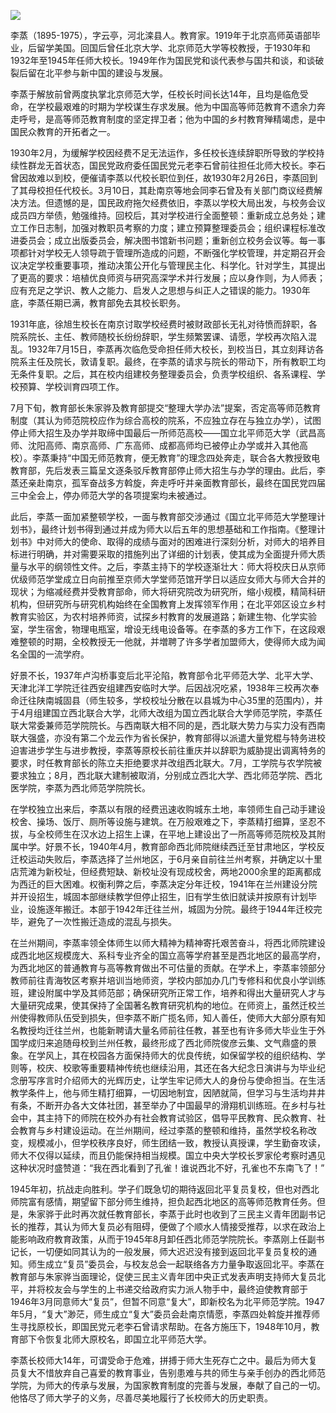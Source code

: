 ![](https://s2.loli.net/2022/08/31/pQt7GFxPwAH14Mc.png)

李蒸（1895-1975），字云亭，河北滦县人。教育家。1919年于北京高师英语部毕业，后留学美国。回国后曾任北京大学、北京师范大学等校教授，于1930年和1932年至1945年任师大校长。1949年作为国民党和谈代表参与国共和谈，和谈破裂后留在北平参与新中国的建设与发展。

李蒸于解放前曾两度执掌北京师范大学，任校长时间长达14年，且均是临危受命，在学校最艰难的时期为学校谋生存求发展。他为中国高等师范教育不遗余力奔走呼号，是高等师范教育制度的坚定捍卫者；他为中国的乡村教育殚精竭虑，是中国民众教育的开拓者之一。

1930年2月，为缓解学校因经费不足无法运作，多任校长连续辞职所导致的学校持续性群龙无首状态，国民党政府委任国民党元老李石曾前往担任北师大校长。李石曾因故难以到校，便催请李蒸以代校长职位到任，故1930年2月26日，李蒸回到了其母校担任代校长。3月10日，其赴南京等地会同李石曾及有关部门商议经费解决方法。但遗憾的是，国民政府拖欠经费依旧，李蒸以学校大局出发，与校务会议成员四方举债，勉强维持。回校后，其对学校进行全面整顿：重新成立总务处；建立工作日志制，加强对教职员考察的力度；建立预算整理委员会；组织课程标准改进委员会；成立出版委员会，解决图书馆新书问题；重新创立校务会议等。每一事项都针对学校无人领导疏于管理所造成的问题，不断强化学校管理，并定期召开会议决定学校重要事项，推动决策公开化与管理民主化、科学化。针对学生，其提出了更高的要求：培植优良师资与研究高深学术并行发展；应以身作则，为人师表；应有充足之学识、教人之能力、启发人之思想与纠正人之错误的能力。1930年底，李蒸任期已满，教育部免去其校长职务。

1931年底，徐旭生校长在南京讨取学校经费时被财政部长无礼对待愤而辞职，各院系院长、主任、教师随校长纷纷辞职，学生频繁罢课、请愿，学校再次陷入混乱。1932年7月15日，李蒸再次临危受命担任师大校长，到校当日，其立刻拜访各院系主任及院长，敦请复职。最终，在李蒸的请求与院长的带动下，所有教职工均无条件复职。之后，其在校内组建校务整理委员会，负责学校组织、各系课程、学校预算、学校训育四项工作。

7月下旬，教育部长朱家骅及教育部提交“整理大学办法”提案，否定高等师范教育制度（其认为师范院校应作为综合高校的院系，不应独立存在与独立办学），试图停止师大招生及办学并取缔中国最后一所师范高校——国立北平师范大学（武昌高师、沈阳高师、南京高师、广东高师、成都高师均已被停止办学或并入其他高校）。李蒸秉持“中国无师范教育，便无教育”的理念四处奔走，联合各大教授致电教育部，先后发表三篇呈文逐条驳斥教育部停止师大招生与办学的理由。此后，李蒸还亲赴南京，孤军奋战多方斡旋，奔走呼吁并亲面教育部长，最终在国民党四届三中全会上，停办师范大学的各项提案均未被通过。

此后，李蒸一面加紧整顿学校，一面与教育部交涉通过《国立北平师范大学整理计划书》，最终计划书得到通过并成为师大以后五年的思想基础和工作指南。《整理计划书》中对师大的使命、取得的成绩与面对的困难进行深刻分析，对师大的培养目标进行明确，并对需要采取的措施列出了详细的计划表，使其成为全面提升师大质量与水平的纲领性文件。之后，李蒸主持下的学校逐渐壮大：师大将校庆日从京师优级师范学堂成立日向前推至京师大学堂师范馆开学日以适应女师大与师大合并的现状；为缩减经费并受教育部命，师大将研究院改为研究所，缩小规模，精简科研机构，但研究所与研究机构始终在全国教育上发挥领军作用；在北平郊区设立乡村教育实验区，为农村培养师资，试探乡村教育的发展道路；新建生物、化学实验室，学生宿舍，物理电瓶室，增设无线电设备等。在李蒸的多方工作下，在这段艰难整顿的时期，全校教授无一他就，并増聘了许多学者加盟师大，使得师大成为闻名全国的一流学府。

好景不长，1937年卢沟桥事变后北平沦陷，教育部令北平师范大学、北平大学、天津北洋工学院迁往西安组建西安临时大学。后因战况吃紧，1938年三校再次奉命迁往陕南城固县（师生较多，学校校址分散在以县城为中心35里的范围内），并于4月组建国立西北联合大学，北师大改组为国立西北联合大学师范学院，李蒸任联大常委兼师范学院院长。与西南联大相不同的是，西北联大势力与实力没有西南联大强盛，亦没有第二个龙云作为省长保护，教育部得以派遣大量党棍与特务进校迫害进步学生与进步教授，李蒸等原校长前往重庆并以辞职为威胁提出调离特务的要求，时任教育部长的陈立夫拒绝要求并改组西北联大。7月，工学院与农学院被要求独立；8月，西北联大建制被取消，分别成立西北大学、西北师范学院、西北医学院，李蒸为西北师范学院院长。

在学校独立出来后，李蒸以有限的经费迅速收购城东土地，率领师生自己动手建设校舍、操场、饭厅、厕所等设施与建筑。在万般艰难之下，李蒸精打细算，坚忍不拔，与全校师生在汉水边上招生上课，在平地上建设出了一所高等师范院校及其附属中学。好景不长，1940年4月，教育部命西北师院继续西迁至甘肃地区，学校反迁校运动失败后，李蒸选择了兰州地区，于6月亲自前往兰州考察，并确定以十里店荒滩为新校址，但经费短缺、新校址没有现成校舍，两地2000余里的距离都成为西迁的巨大困难。权衡利弊之后，李蒸决定分年迁校，1941年在兰州建设分院并开设招生，城固本部继续教学但停止招生，旧有学生依旧就读并按原有计划毕业，设施逐年搬迁。本部于1942年迁往兰州，城固为分院。最终于1944年迁校完毕，避免了一次性搬迁造成的混乱与损失。

在兰州期间，李蒸率领全体师生以师大精神为精神寄托艰苦奋斗，将西北师院建设成西北地区规模庞大、系科专业齐全的国立高等学府甚至是西北地区的最高学府，为西北地区的普通教育与高等教育做出不可估量的贡献。在学术上，李蒸率领部分教师前往青海牧区考察并培训当地师资，学校内部加办几门专修科和优良小学训练班，建设附属中学及其师范部；确保研究所正常工作，培养和得出大量研究人才与大量研究成果，使其保持了全国著名教育研究机构的地位。在师资上，虽然迁校兰州使得教师队伍受到损失，但李蒸不断广揽名师，知人善任，使师大大部分原有知名教授均迁往兰州，也能新聘请大量名师前往任教，甚至也有许多师大毕业生于外国学成归来追随母校到兰州任教，最终形成了西北师院俊彦云集、文气鼎盛的景象。在学风上，其在校园各方面保持师大的优良传统，如保留学校的组织结构、学则等，校庆、校歌等重要精神传统也继续沿用，其还在各大纪念日演讲与为毕业纪念册写序言时介绍师大的光辉历史，让学生牢记师大人的身份与使命担当。在生活教学条件上，他与师生精打细算，一切因地制宜，因陋就简，但学习与生活均井井有条，不断开办各大文体社团，甚至举办了中国最早的滑翔机训练班。在乡村与社会中，其主持下的师院在校外办有社会教育试验区，倡导平民教育、民众教育、社会教育与乡村建设运动。在兰州期间，经过李蒸的整顿和维持，虽然学校名称改变，规模减小，但学校秩序良好，师生团结一致，教授认真授课，学生勤奋攻读，师大不仅得以延续，而且仍能保持相当规模。国立中央大学校长罗家伦考察时遇见这种状况时盛赞道：“我在西北看到了孔雀！谁说西北不好，孔雀也不东南飞了！”

1945年初，抗战走向胜利。学子们既急切的期待返回北平复员复校，但也对西北师院富有感情，期望留下部分师生维持，担负起西北地区的高等师范教育任务。但是，朱家骅于此时再次就任教育部长，李蒸于此时也收到了三民主义青年团副书记长的推荐，其认为师大复员必有阻碍，便做了个顺水人情接受推荐，以求在政治上能影响政府教育政策，从而于1945年8月卸任西北师范学院院长。李蒸刚上任副书记长，一切便如同其认为的一般发展，师大迟迟没有接到返回北平复员复校的通知。师生成立“复员”委员会，与校友总会一起联络各方力量争取返回北平。李蒸在教育部与朱家骅当面理论，促使三民主义青年团中央正式发表声明支持师大复员北平，并将校友会与学生的上书递交给政府实力派人物手中，最终迫使教育部于1946年3月同意师大“复员”，但暂不同意“复大”，即新校名为北平师范学院。1947年5月，“复大”渺茫，师生成立“复大”委员会赴南京情愿，李蒸四处斡旋并推荐师生寻找原校长，即国民党元老李石曾请求帮助。在各方施压下，1948年10月，教育部下令恢复北师大原校名，即国立北平师范大学。

李蒸长校师大14年，可谓受命于危难，拼搏于师大生死存亡之中。最后为师大复员复大不惜放弃自己喜爱的教育事业，告别患难与共的师生与亲手创办的西北师范学院，为师大的传承与发展，为国家教育制度的完善与发展，奉献了自己的一切。他恪尽了师大学子的义务，尽善尽美地履行了长校师大的历史职责。